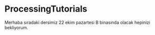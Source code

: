 # ProcessingTutorials
 Merhaba sıradaki dersimiz 22 ekim pazartesi B binasında olacak hepinizi bekliyorum.
